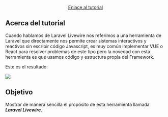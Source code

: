 <p align="center"><a href="https://rimorsoft.com/blog/primer-ejemplo-con-laravel-livewire" target="_blank">Enlace al tutorial</a></p>

## Acerca del tutorial

Cuando hablamos de Laravel Livewire nos referimos a una herramienta de Laravel que directamente nos permite crear sistemas interactivos y reactivos sin escribir código Javascript, es muy común implementar VUE o React para resolver problemas de este tipo pero la novedad con esta herramienta es que usamos código y estructura propia del Framework.

Este es el resultado:

![](https://drive.google.com/uc?id=18ieJTsWIR7QzxiiXuUTFAlEDxKRGUm6e)

## Objetivo

Mostrar de manera sencilla el propósito de esta herramienta llamada ***Laravel Livewire***.
